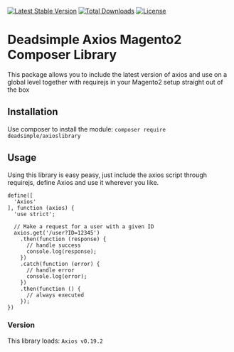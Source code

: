 [![Latest Stable Version](https://poser.pugx.org/deadsimple/axioslibrary/v/stable)](https://packagist.org/packages/deadsimple/axioslibrary) [![Total Downloads](https://poser.pugx.org/deadsimple/axioslibrary/downloads)](https://packagist.org/packages/deadsimple/axioslibrary) [![License](https://poser.pugx.org/deadsimple/axioslibrary/license)](https://packagist.org/packages/deadsimple/axioslibrary)

# Deadsimple Axios Magento2 Composer Library

This package allows you to include the latest version of axios and use on a global level together with requirejs in your Magento2 setup straight out of the box

## Installation

Use composer to install the module: `composer require deadsimple/axioslibrary`

## Usage
Using this library is easy peasy, just include the axios script through requirejs, define Axios and use it wherever you like.


```
define([
  'Axios'
], function (axios) {
  'use strict';
  
  // Make a request for a user with a given ID
  axios.get('/user?ID=12345')
    .then(function (response) {
      // handle success
      console.log(response);
    })
    .catch(function (error) {
      // handle error
      console.log(error);
    })
    .then(function () {
      // always executed
    });
})
``` 

### Version

This library loads: `Axios v0.19.2`
